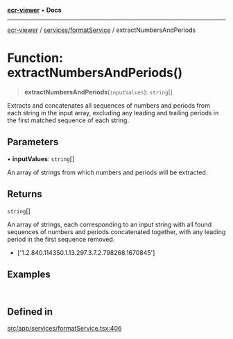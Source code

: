 [**ecr-viewer**](../../../README.md) • **Docs**

***

[ecr-viewer](../../../README.md) / [services/formatService](../README.md) / extractNumbersAndPeriods

# Function: extractNumbersAndPeriods()

> **extractNumbersAndPeriods**(`inputValues`): `string`[]

Extracts and concatenates all sequences of numbers and periods from each string in the input array,
excluding any leading and trailing periods in the first matched sequence of each string.

## Parameters

• **inputValues**: `string`[]

An array of strings from which numbers and periods will be extracted.

## Returns

`string`[]

An array of strings, each corresponding to an input string with all found sequences
of numbers and periods concatenated together, with any leading period in the first sequence removed.

- ['1.2.840.114350.1.13.297.3.7.2.798268.1670845']

## Examples

```ts

```

```ts

```

## Defined in

[src/app/services/formatService.tsx:406](https://github.com/CDCgov/phdi/blob/55d1a87d29da9da2522ba2a73bc122cba666b133/containers/ecr-viewer/src/app/services/formatService.tsx#L406)
